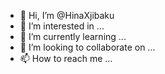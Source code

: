 - 👋 Hi, I’m @HinaXjibaku
- 👀 I’m interested in ...
- 🌱 I’m currently learning ...
- 💞️ I’m looking to collaborate on ...
- 📫 How to reach me ...

<!---
HinaXjibaku/HinaXjibaku is a ✨ special ✨ repository because its `README.md` (this file) appears on your GitHub profile.
You can click the Preview link to take a look at your changes.
--->
